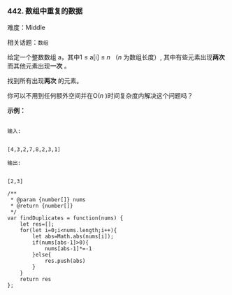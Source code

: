 ### 442. 数组中重复的数据

难度：Middle

相关话题：`数组`

给定一个整数数组 a，其中1 &le; a[i] &le; *n*  （*n* 为数组长度）, 其中有些元素出现**两次** 而其他元素出现**一次** 。



找到所有出现**两次** 的元素。



你可以不用到任何额外空间并在O(*n* )时间复杂度内解决这个问题吗？



**示例：** 



```

输入:


[4,3,2,7,8,2,3,1]

输出:


[2,3]
```

```
/**
 * @param {number[]} nums
 * @return {number[]}
 */
var findDuplicates = function(nums) {
    let res=[];
    for(let i=0;i<nums.length;i++){
        let abs=Math.abs(nums[i]);
        if(nums[abs-1]>0){
            nums[abs-1]*=-1
        }else{
            res.push(abs)
        }
    }
    return res
};
```

